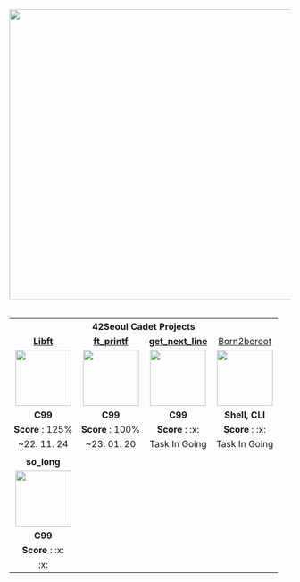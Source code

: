 <div align="center">
<img src="https://user-images.githubusercontent.com/112257466/213668960-baf44505-b637-42f1-bbda-89450265a134.png" width="520px">
</div>

<br/>


<table align="center">

<th align="center" colspan=4>42Seoul Cadet Projects</th>

<!-- libft -->
<tr>
<td align="center"><a href="https://github.com/h-beeen/42cursus/tree/master/libft"><b>Libft</b></td>
<td align="center"><a href="https://github.com/h-beeen/42cursus/tree/master/ft_printf"><b>ft_printf</b></td>
<td align="center"><a href="https://github.com/h-beeen/42cursus/tree/master/get_next_line"><b>get_next_line</b></td>
<td align="center"><a href="https://github.com/h-beeen/42cursus/tree/master/Born2beroot">Born2beroot</td>
</tr>


<tr>
<td align ="center"><a href="https://github.com/h-beeen/42cursus/tree/master/libft"><img src="https://user-images.githubusercontent.com/112257466/213332349-fbcc97f6-2e2d-472c-8ef9-a015662a2fdb.png" width="100px"></a></td>
<td align="center"><a href="https://github.com/h-beeen/42cursus/tree/master/ft_printf"><img src="https://user-images.githubusercontent.com/112257466/213344355-43c9c104-b71f-4e25-96ab-51bb15efcb74.png" width="100px"></a></td>
<td align="center"><a href="https://github.com/h-beeen/42cursus/tree/master/get_next_line"><img src="https://user-images.githubusercontent.com/112257466/213332345-c1755de6-ee52-4b60-b8aa-2c4c1bece0f4.png" width="100px"></a></td>
<td align="center"><a href="https://github.com/h-beeen/42cursus/tree/master/Born2beroot"><img src="https://user-images.githubusercontent.com/112257466/213655986-3d4c668b-c3f2-4191-b8dd-4b20794a1e69.png" width="100px"></a></td>

</tr>
<tr>
<td align="center"><b>C99</b></td>
<td align="center"><b>C99</b></td>
<td align="center"><b>C99</b></td>
<td align="center"><b>Shell, CLI</b></td>
</tr>
<tr>
<td align="center"><b>Score</b> : 125%</td>
<td align="center"><b>Score</b> : 100%</td>
<td align="center"><b>Score</b> : :x:</td>
<td align="center"><b>Score</b> : :x:</td>
</tr>
<td align="center">~22. 11. 24</td>
<td align="center">~23. 01. 20</td>
<td align="center">Task In Going</td>
<td align="center">Task In Going</td>
<tr/>

</tr>
<td colspan=4></td>
<tr/>



<tr>
<td align="center"><b>so_long</b></td>

</tr>


<tr>
<td align ="center"><a href="https://github.com/h-beeen/42cursus/tree/master/so_long"><img src="https://user-images.githubusercontent.com/112257466/213670100-d03d61dc-9005-490f-a15e-8be0520c3b90.png" width="100px"></a></td>


</tr>
<tr>
<td align="center"><b>C99</b></td>
</tr>
<tr>
<td align="center"><b>Score</b> : :x:</td>
</tr>
<td align="center">:x:</td>
<tr/>

</table>